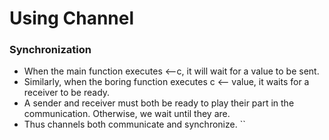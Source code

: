 # Using Channel
### Synchronization
- When the main function executes <–c, it will wait for a value to be sent.
- Similarly, when the boring function executes c <– value, it waits for a receiver to be ready.
- A sender and receiver must both be ready to play their part in the communication. Otherwise, we wait until they are.
- Thus channels both communicate and synchronize. ``